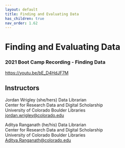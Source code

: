 ```yaml
---
layout: default
title: Finding and Evaluating Data
has_children: true
nav_order: 1.62
---
```


# Finding and Evaluating Data

### 2021 Boot Camp Recording - Finding Data
https://youtu.be/bE_D4HdJF7M

## Instructors

Jordan Wrigley (she/hers)
Data Librarian  
Center for Research Data and Digital Scholarship  
University of Colorado Boulder Libraries  
[jordan.wrigley@colorado.edu](mailto:jordan.wrigley@colorado.edu)


Aditya Ranganath (he/his)
Data Librarian  
Center for Research Data and Digital Scholarship  
University of Colorado Boulder Libraries  
[Aditya.Ranganath@colorado.edu](mailto:Aditya.Ranganath@colorado.edu)
